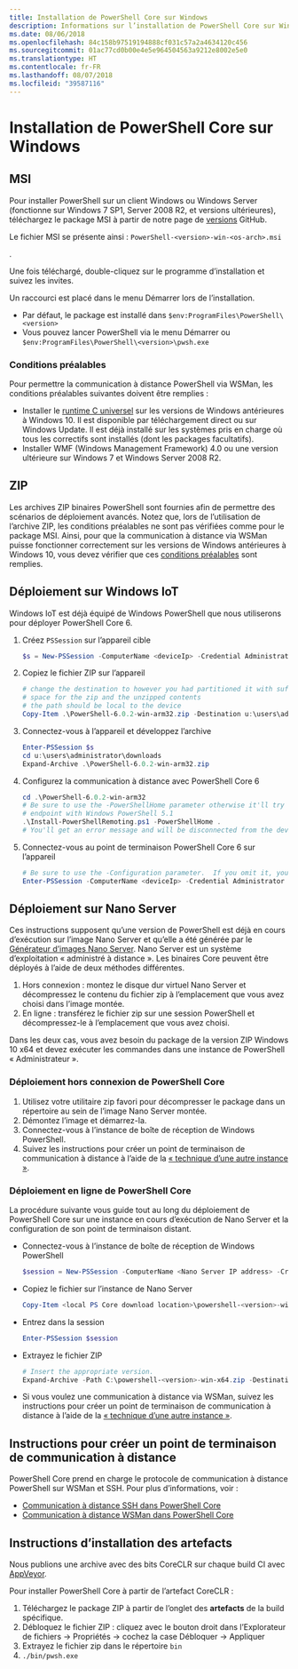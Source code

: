 ```yaml
---
title: Installation de PowerShell Core sur Windows
description: Informations sur l’installation de PowerShell Core sur Windows
ms.date: 08/06/2018
ms.openlocfilehash: 84c158b97519194888cf031c57a2a4634120c456
ms.sourcegitcommit: 01ac77cd0b00e4e5e964504563a9212e8002e5e0
ms.translationtype: HT
ms.contentlocale: fr-FR
ms.lasthandoff: 08/07/2018
ms.locfileid: "39587116"
---
```

# <a name="installing-powershell-core-on-windows"></a>Installation de PowerShell Core sur Windows

## <a name="msi"></a>MSI

Pour installer PowerShell sur un client Windows ou Windows Server (fonctionne sur Windows 7 SP1, Server 2008 R2, et versions ultérieures), téléchargez le package MSI à partir de notre page de [versions][] GitHub.

Le fichier MSI se présente ainsi : `PowerShell-<version>-win-<os-arch>.msi`
<!-- TODO: should be updated to point to the Download Center as well -->.

Une fois téléchargé, double-cliquez sur le programme d’installation et suivez les invites.

Un raccourci est placé dans le menu Démarrer lors de l’installation.

- Par défaut, le package est installé dans `$env:ProgramFiles\PowerShell\<version>`
- Vous pouvez lancer PowerShell via le menu Démarrer ou `$env:ProgramFiles\PowerShell\<version>\pwsh.exe`

### <a name="prerequisites"></a>Conditions préalables

Pour permettre la communication à distance PowerShell via WSMan, les conditions préalables suivantes doivent être remplies :

- Installer le [runtime C universel](https://www.microsoft.com/download/details.aspx?id=50410) sur les versions de Windows antérieures à Windows 10.
  Il est disponible par téléchargement direct ou sur Windows Update.
  Il est déjà installé sur les systèmes pris en charge où tous les correctifs sont installés (dont les packages facultatifs).
- Installer WMF (Windows Management Framework) 4.0 ou une version ultérieure sur Windows 7 et Windows Server 2008 R2.

## <a name="zip"></a>ZIP

Les archives ZIP binaires PowerShell sont fournies afin de permettre des scénarios de déploiement avancés.
Notez que, lors de l’utilisation de l’archive ZIP, les conditions préalables ne sont pas vérifiées comme pour le package MSI.
Ainsi, pour que la communication à distance via WSMan puisse fonctionner correctement sur les versions de Windows antérieures à Windows 10, vous devez vérifier que ces [conditions préalables](#prerequisites) sont remplies.

## <a name="deploying-on-windows-iot"></a>Déploiement sur Windows IoT

Windows IoT est déjà équipé de Windows PowerShell que nous utiliserons pour déployer PowerShell Core 6.

1. Créez `PSSession` sur l’appareil cible

   ```powershell
   $s = New-PSSession -ComputerName <deviceIp> -Credential Administrator
   ```

2. Copiez le fichier ZIP sur l’appareil

   ```powershell
   # change the destination to however you had partitioned it with sufficient
   # space for the zip and the unzipped contents
   # the path should be local to the device
   Copy-Item .\PowerShell-6.0.2-win-arm32.zip -Destination u:\users\administrator\Downloads -ToSession $s
   ```

3. Connectez-vous à l’appareil et développez l’archive

   ```powershell
   Enter-PSSession $s
   cd u:\users\administrator\downloads
   Expand-Archive .\PowerShell-6.0.2-win-arm32.zip
   ```

4. Configurez la communication à distance avec PowerShell Core 6

   ```powershell
   cd .\PowerShell-6.0.2-win-arm32
   # Be sure to use the -PowerShellHome parameter otherwise it'll try to create a new
   # endpoint with Windows PowerShell 5.1
   .\Install-PowerShellRemoting.ps1 -PowerShellHome .
   # You'll get an error message and will be disconnected from the device because it has to restart WinRM
   ```

5. Connectez-vous au point de terminaison PowerShell Core 6 sur l’appareil

   ```powershell
   # Be sure to use the -Configuration parameter.  If you omit it, you will connect to Windows PowerShell 5.1
   Enter-PSSession -ComputerName <deviceIp> -Credential Administrator -Configuration powershell.6.0.2
   ```

## <a name="deploying-on-nano-server"></a>Déploiement sur Nano Server

Ces instructions supposent qu’une version de PowerShell est déjà en cours d’exécution sur l’image Nano Server et qu’elle a été générée par le [Générateur d’images Nano Server](/windows-server/get-started/deploy-nano-server).
Nano Server est un système d’exploitation « administré à distance ». Les binaires Core peuvent être déployés à l’aide de deux méthodes différentes.

1. Hors connexion : montez le disque dur virtuel Nano Server et décompressez le contenu du fichier zip à l’emplacement que vous avez choisi dans l’image montée.
2. En ligne : transférez le fichier zip sur une session PowerShell et décompressez-le à l’emplacement que vous avez choisi.

Dans les deux cas, vous avez besoin du package de la version ZIP Windows 10 x64 et devez exécuter les commandes dans une instance de PowerShell « Administrateur ».

### <a name="offline-deployment-of-powershell-core"></a>Déploiement hors connexion de PowerShell Core

1. Utilisez votre utilitaire zip favori pour décompresser le package dans un répertoire au sein de l’image Nano Server montée.
2. Démontez l’image et démarrez-la.
3. Connectez-vous à l’instance de boîte de réception de Windows PowerShell.
4. Suivez les instructions pour créer un point de terminaison de communication à distance à l’aide de la [« technique d’une autre instance »](#executed-by-another-instance-of-powershell-on-behalf-of-the-instance-that-it-will-register).

### <a name="online-deployment-of-powershell-core"></a>Déploiement en ligne de PowerShell Core

La procédure suivante vous guide tout au long du déploiement de PowerShell Core sur une instance en cours d’exécution de Nano Server et la configuration de son point de terminaison distant.

- Connectez-vous à l’instance de boîte de réception de Windows PowerShell

  ```powershell
  $session = New-PSSession -ComputerName <Nano Server IP address> -Credential <An Administrator account on the system>
  ```

- Copiez le fichier sur l’instance de Nano Server

  ```powershell
  Copy-Item <local PS Core download location>\powershell-<version>-win-x64.zip c:\ -ToSession $session
  ```

- Entrez dans la session

  ```powershell
  Enter-PSSession $session
  ```

- Extrayez le fichier ZIP

  ```powershell
  # Insert the appropriate version.
  Expand-Archive -Path C:\powershell-<version>-win-x64.zip -DestinationPath "C:\PowerShellCore_<version>"
  ```

- Si vous voulez une communication à distance via WSMan, suivez les instructions pour créer un point de terminaison de communication à distance à l’aide de la [« technique d’une autre instance »](../core-powershell/WSMan-Remoting-in-PowerShell-Core.md#executed-by-another-instance-of-powershell-on-behalf-of-the-instance-that-it-will-register).

## <a name="instructions-to-create-a-remoting-endpoint"></a>Instructions pour créer un point de terminaison de communication à distance

PowerShell Core prend en charge le protocole de communication à distance PowerShell sur WSMan et SSH.
Pour plus d’informations, voir :

- [Communication à distance SSH dans PowerShell Core][ssh-remoting]
- [Communication à distance WSMan dans PowerShell Core][wsman-remoting]

## <a name="artifact-installation-instructions"></a>Instructions d’installation des artefacts

Nous publions une archive avec des bits CoreCLR sur chaque build CI avec [AppVeyor][].

Pour installer PowerShell Core à partir de l’artefact CoreCLR :

1. Téléchargez le package ZIP à partir de l’onglet des **artefacts** de la build spécifique.
2. Débloquez le fichier ZIP : cliquez avec le bouton droit dans l’Explorateur de fichiers -> Propriétés -> cochez la case Débloquer -> Appliquer
3. Extrayez le fichier zip dans le répertoire `bin`
4. `./bin/pwsh.exe`

<!-- [download-center]: TODO -->

[versions]: https://github.com/PowerShell/PowerShell/releases
[ssh-remoting]: ../core-powershell/SSH-Remoting-in-PowerShell-Core.md
[wsman-remoting]: ../core-powershell/WSMan-Remoting-in-PowerShell-Core.md
[AppVeyor]: https://ci.appveyor.com/project/PowerShell/powershell
